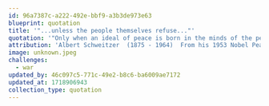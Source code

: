 ```yaml
---
id: 96a7387c-a222-492e-bbf9-a3b3de973e63
blueprint: quotation
title: '"...unless the people themselves refuse..."'
quotation: '"Only when an ideal of peace is born in the minds of the peoples will the institutions set up to maintain this peace effectively fulfill the function expected of them... Nothing will end war unless the people themselves refuse to go to war.''"'
attribution: 'Albert Schweitzer  (1875 - 1964)  From his 1953 Nobel Peace Prize speech'
image: unknown.jpeg
challenges:
  - war
updated_by: 46c097c5-771c-49e2-b8c6-ba6009ae7172
updated_at: 1718906943
collection_type: quotation
---
```

